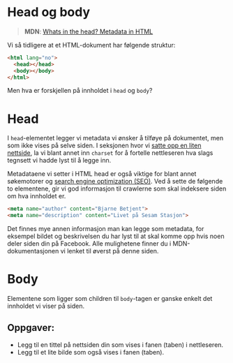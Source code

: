 # Head og body

> **MDN**: [Whats in the head? Metadata in HTML](https://developer.mozilla.org/en-US/docs/Learn/HTML/Introduction_to_HTML/The_head_metadata_in_HTML)

Vi så tidligere at et HTML-dokument har følgende struktur:

```html
<html lang="no">
  <head></head>
  <body></body>
</html>
```

Men hva er forskjellen på innholdet i `head` og `body`?

# Head

I `head`-elementet legger vi metadata vi ønsker å tilføye på dokumentet, men som ikke vises på selve siden. I seksjonen hvor vi [satte opp en liten nettside](/01-intro-til-weben/01-hello.md), la vi blant annet inn `charset` for å fortelle nettleseren hva slags tegnsett vi hadde lyst til å legge inn.

Metadataene vi setter i HTML head er også viktige for blant annet søkemotorer og [search engine optimization (SEO)](https://developer.mozilla.org/en-US/docs/Glossary/SEO). Ved å sette de følgende to elementene, gir vi god informasjon til crawlerne som skal indeksere siden om hva innholdet er.

```html
<meta name="author" content="Bjarne Betjent">
<meta name="description" content="Livet på Sesam Stasjon">
```

Det finnes mye annen informasjon man kan legge som metadata, for eksempel bildet og beskrivelsen du har lyst til at skal komme opp hvis noen deler siden din på Facebook. Alle mulighetene finner du i MDN-dokumentasjonen vi lenket til øverst på denne siden.

# Body

Elementene som ligger som children til `body`-tagen er ganske enkelt det innholdet vi viser på siden.

## Oppgaver:

-   Legg til en tittel på nettsiden din som vises i fanen (taben) i nettleseren.
-   Legg til et lite bilde som også vises i fanen (taben).
